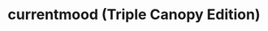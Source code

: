 ---
ee_id: '4364'
site: '1'
type: '2'
long_id: 2016-076 currentmood
url: 2016-076-currentmood
year: '2017'
medium: Set of five pigmented inkjet prints on canvas in custom box
commission:
add_credit:
dims: '40" × 24" x 1" (each canvas); 41" × 25" × 9" (box) '
pitch: Box I made 4 Triple Canopy (I wz on the board for many year FYI). Kinda a show
  in a box.
ps: Still some avail
live_url:
related:
title: 'currentmood (Triple Canopy Edition) '
youtube:
imgs: |-
  currentmood-2016-076-database-dt--2aWe.jpg
  currentmood-2016-076-database-dt--dx7F.jpg
  currentmood-2016-076-database-dt--4cHh.jpg
  currentmood-2016-076-database-dt--F7Kh.jpg
  currentmood-2016-076-database-dt--grCI.jpg
  currentmood-2016-076-database-dt--FGer.jpg
  currentmood-2016-076-database-ih--Lz5b.jpg
subheading:
year2: '2017'
download:
add_credits:
related_code:
! '':
layout: things-i-made
---